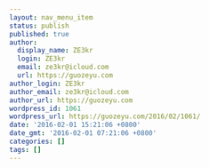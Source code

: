 ```yaml
---
layout: nav_menu_item
status: publish
published: true
author:
  display_name: ZE3kr
  login: ZE3kr
  email: ze3kr@icloud.com
  url: https://guozeyu.com
author_login: ZE3kr
author_email: ze3kr@icloud.com
author_url: https://guozeyu.com
wordpress_id: 1061
wordpress_url: https://guozeyu.com/2016/02/1061/
date: '2016-02-01 15:21:06 +0800'
date_gmt: '2016-02-01 07:21:06 +0800'
categories: []
tags: []
---
```


